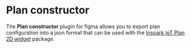 # Plan constructor

The **Plan constructor** plugin for figma allows you to export plan configuration into a json format that can be used with the [Inspark IoT Plan 2D widget](https://inspark.ru) package.
